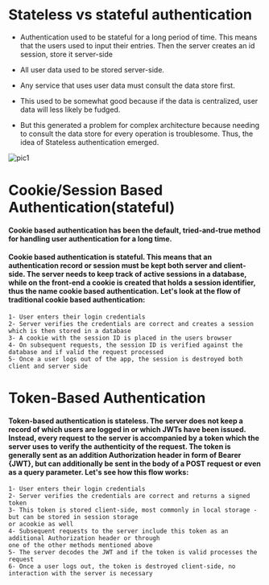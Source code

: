 # Stateless vs stateful authentication
- Authentication used to be stateful for a long period of time. This means that the users used to input their entries. Then the server creates an id session, store it server-side

- All user data used to be stored server-side.

- Any service that uses user data must consult the data store first.

- This used to be somewhat good because if the data is centralized, user data will less likely be fudged.

- But this generated a problem for complex architecture because needing to consult the data store for every operation is troublesome. Thus, the idea of Stateless authentication emerged.


![pic1](https://cdn.auth0.com/blog/cookies-vs-tokens/cookie-token-auth.png)


# Cookie/Session Based Authentication(stateful)

#### Cookie based authentication has been the default, tried-and-true method for handling user authentication for a long time.

#### Cookie based authentication is stateful. This means that an authentication record or session must be kept both server and client-side. The server needs to keep track of active sessions in a database, while on the front-end a cookie is created that holds a session identifier, thus the name cookie based authentication. Let's look at the flow of traditional cookie based authentication:

    1- User enters their login credentials
    2- Server verifies the credentials are correct and creates a session which is then stored in a database
    3- A cookie with the session ID is placed in the users browser
    4- On subsequent requests, the session ID is verified against the database and if valid the request processed
    5- Once a user logs out of the app, the session is destroyed both client and server side

#  Token-Based Authentication

#### Token-based authentication is stateless. The server does not keep a record of which users are logged in or which JWTs have been issued. Instead, every request to the server is accompanied by a token which the server uses to verify the authenticity of the request. The token is generally sent as an addition Authorization header in form of Bearer {JWT}, but can additionally be sent in the body of a POST request or even as a query parameter. Let's see how this flow works:


    1- User enters their login credentials
    2- Server verifies the credentials are correct and returns a signed token
    3- This token is stored client-side, most commonly in local storage - but can be stored in session storage
    or acookie as well
    4- Subsequent requests to the server include this token as an additional Authorization header or through
    one of the other methods mentioned above
    5- The server decodes the JWT and if the token is valid processes the request
    6- Once a user logs out, the token is destroyed client-side, no interaction with the server is necessary
